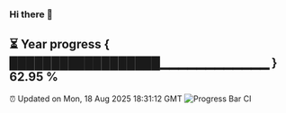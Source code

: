 ### Hi there 👋
⏳ Year progress { ██████████████████▁▁▁▁▁▁▁▁▁▁▁▁ } 62.95 %
---
⏰ Updated on Mon, 18 Aug 2025 18:31:12 GMT
![Progress Bar CI](https://github.com/liununu/liununu/workflows/Progress%20Bar%20CI/badge.svg)
